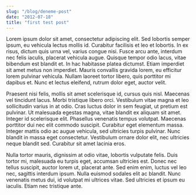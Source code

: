 ```yaml
---
slug: "/blog/deneme-post"
date: "2012-07-18"
title: "first test post"
---
```



Lorem ipsum dolor sit amet, consectetur adipiscing elit. Sed lobortis semper ipsum, eu vehicula lectus mollis id. Curabitur facilisis et leo et lobortis. In ex risus, dictum quis urna vel, varius congue nisi. Fusce arcu ante, interdum nec felis iaculis, placerat vehicula augue. Quisque tempor odio lacus, vitae bibendum est blandit et. In hac habitasse platea dictumst. Etiam imperdiet sit amet metus non imperdiet. Mauris convallis gravida lorem, eu efficitur lorem pulvinar vehicula. Nullam laoreet tortor libero, quis porttitor mi dapibus et. Nunc et lectus eleifend, rutrum dolor eget, auctor velit.

Praesent nisi felis, mollis sit amet scelerisque id, cursus quis nisl. Maecenas vel tincidunt lacus. Morbi tristique libero orci. Vestibulum vitae magna et leo sollicitudin varius in at odio. Cras luctus dolor in sem feugiat, ut pretium est pulvinar. Ut malesuada egestas magna, vitae blandit ex aliquam sit amet. Integer id scelerisque elit. Phasellus venenatis tempus volutpat. Maecenas porttitor dui nec elit commodo suscipit. Curabitur eget elementum massa. Integer mattis odio ac augue vehicula, sed ultricies turpis pulvinar. Nunc blandit in massa eget consectetur. Vestibulum ornare dolor elit, nec ultricies neque blandit sed. Curabitur sit amet lacinia eros.

Nulla tortor mauris, dignissim at odio vitae, lobortis vulputate felis. Duis tortor mi, malesuada eu turpis eget, accumsan ultricies est. Donec nec tellus suscipit, auctor lorem ut, placerat ante. Sed enim enim, luctus vel leo nec, sagittis interdum ipsum. Nulla euismod sodales elit ac blandit. Nunc venenatis metus dui, id volutpat mi ultrices vitae. Sed ultricies et ipsum eu iaculis. Etiam nec tristique ante. 